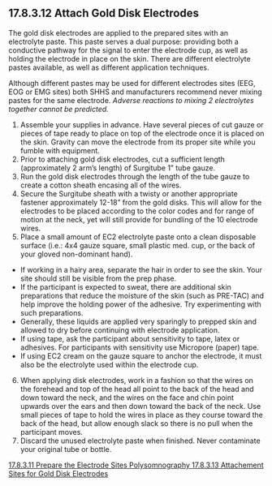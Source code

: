 ## 17.8.3.12 Attach Gold Disk Electrodes

The gold disk electrodes are applied to the prepared sites with an electrolyte paste.  This paste serves a dual purpose: providing both a conductive pathway for the signal to enter the electrode cup, as well as holding the electrode in place on the skin.  There are different electrolyte pastes available, as well as different application techniques.

Although different pastes may be used for different electrodes sites (EEG, EOG or EMG sites) both SHHS and manufacturers recommend never mixing pastes for the same electrode. _Adverse reactions to mixing 2 electrolytes together cannot be predicted._

1. Assemble your supplies in advance.  Have several pieces of cut gauze or pieces of tape ready to place on top of the electrode once it is placed on the skin.  Gravity can move the electrode from its proper site while you fumble with equipment.
2. Prior to attaching gold disk electrodes, cut a sufficient length (approximately 2 arm’s length) of Surgitube 1” tube gauze.
3. Run the gold disk electrodes through the length of the tube gauze to create a cotton sheath encasing all of the wires.
4. Secure the Surgitube sheath with a twisty or another appropriate fastener approximately 12-18” from the gold disks.  This will allow for the electrodes to be placed according to the color codes and for range of motion at the neck, yet will still provide for bundling of the 10 electrode wires.
5. Place a small amount of EC2 electrolyte paste onto a clean disposable surface (i.e.: 4x4 gauze square, small plastic med. cup, or the back of your gloved non-dominant hand).
 * If working in a hairy area, separate the hair in order to see the skin.  Your site should still be visible from the prep phase.
 * If the participant is expected to sweat, there are additional skin preparations that reduce the moisture of the skin (such as PRE-TAC) and help improve the holding power of the adhesive. Try experimenting with such preparations.
 * Generally, these liquids are applied very sparingly to prepped skin and allowed to dry before continuing with electrode application.
 * If using tape, ask the participant about sensitivity to tape, latex or adhesives.  For participants with sensitivity use Micropore (paper) tape.
 * If using EC2 cream on the gauze square to anchor the electrode, it must also be the electrolyte used within the electrode cup.
6.  When applying disk electrodes, work in a fashion so that the wires on the forehead and top of the head all point to the back of the head and down toward the neck, and the wires on the face and chin point upwards over the ears and then down toward the back of the neck.  Use small pieces of tape to hold the wires in place as they course toward the back of the head, but allow enough slack so there is no pull when the participant moves.
7.  Discard the unused electrolyte paste when finished.  Never contaminate your original tube or bottle.

<div class="center">
<div class="btn-group">
  <a href=":pages_path:/manuals/polysomnography/17-08-03-11-prep-electrode-sites.md" class="btn btn-default">
    <span class="glyphicon glyphicon-chevron-left"></span>
    17.8.3.11 Prepare the Electrode Sites
  </a>

  <a href=":pages_path:/manuals/polysomnography" class="btn btn-default">
    <span class="glyphicon glyphicon-chevron-up"></span>
    Polysomnography
  </a>

  <a href=":pages_path:/manuals/polysomnography/17-08-03-13-attachment-sites.md" class="btn btn-success">
    17.8.3.13 Attachement Sites for Gold Disk Electrodes
    <span class="glyphicon glyphicon-chevron-right"></span>
  </a>
</div>
</div>
